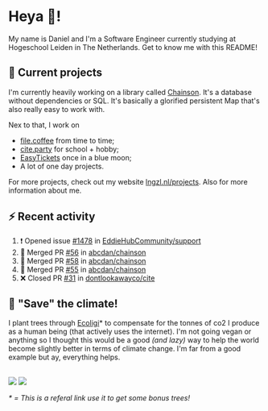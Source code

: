 # Heya 👋!

My name is Daniel and I'm a Software Engineer currently studying at Hogeschool Leiden in The Netherlands. Get to know me with this README!

## 💪 Current projects
I'm currently heavily working on a library called [Chainson](https://github.com/abcdan/chainson). It's a database without dependencies or SQL. It's basically a glorified persistent Map that's also really easy to work with.

Nex to that, I work on
- [file.coffee](https://file.coffee) from time to time;
- [cite.party](https://cite.party) for school + hobby;
- [EasyTickets](https://easytickets.xyz) once in a blue moon;
- A lot of one day projects.

For more projects, check out my website [lngzl.nl/projects](https://lngzl.nl/projects). Also for more information about me.

## ⚡ Recent activity
<!--START_SECTION:activity-->
1. ❗️ Opened issue [#1478](https://github.com/EddieHubCommunity/support/issues/1478) in [EddieHubCommunity/support](https://github.com/EddieHubCommunity/support)
2. 🎉 Merged PR [#56](https://github.com/abcdan/chainson/pull/56) in [abcdan/chainson](https://github.com/abcdan/chainson)
3. 🎉 Merged PR [#58](https://github.com/abcdan/chainson/pull/58) in [abcdan/chainson](https://github.com/abcdan/chainson)
4. 🎉 Merged PR [#55](https://github.com/abcdan/chainson/pull/55) in [abcdan/chainson](https://github.com/abcdan/chainson)
5. ❌ Closed PR [#31](https://github.com/dontlookawayco/cite/pull/31) in [dontlookawayco/cite](https://github.com/dontlookawayco/cite)
<!--END_SECTION:activity-->

## 🌳 "Save" the climate!
I plant trees through <a href="https://ecologi.com/lngzl?r=6005cc57f70194001deaedfa">Ecoligi</a>* to compensate for the tonnes of co2 I produce as a human being (that actively uses the internet). I'm not going vegan or anything so I thought this would be a good _(and lazy)_ way to help the world become slightly better in terms of climate change. I'm far from a good example but ay, everything helps.

<br><a href="https://ecologi.com/lngzl?r=6005cc57f70194001deaedfa"><img src="https://img.shields.io/ecologi/trees/lngzl"></a> <a href="https://ecologi.com/lngzl?r=6005cc57f70194001deaedfa"><img src="https://img.shields.io/ecologi/carbon/lngzl"></a>



_\* = This is a referal link use it to get some bonus trees!_
